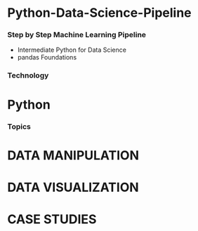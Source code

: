 # Python-Data-Science-Pipeline
 ### Step by Step Machine Learning Pipeline



* Intermediate Python for Data Science
* pandas Foundations

### Technology
# Python
### Topics
# DATA MANIPULATION
# DATA VISUALIZATION
# CASE STUDIES
